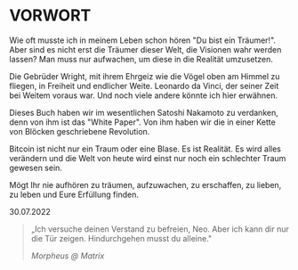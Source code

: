 # VORWORT

Wie oft musste ich in meinem Leben schon hören "Du bist ein Träumer!". Aber sind es nicht erst die Träumer dieser Welt, die Visionen wahr werden lassen? Man muss nur aufwachen, um diese in die Realität umzusetzen.

Die Gebrüder Wright, mit ihrem Ehrgeiz wie die Vögel oben am Himmel zu fliegen, in Freiheit und endlicher Weite. Leonardo da Vinci, der seiner Zeit bei Weitem voraus war. Und noch viele andere könnte ich hier erwähnen.

Dieses Buch haben wir im wesentlichen Satoshi Nakamoto zu verdanken, denn von ihm ist das "White Paper". Von ihm haben wir die in einer Kette von Blöcken geschriebene Revolution.

Bitcoin ist nicht nur ein Traum oder eine Blase. Es ist Realität. Es wird alles verändern und die Welt von heute wird einst nur noch ein schlechter Traum gewesen sein.

Mögt Ihr nie aufhören zu träumen, aufzuwachen, zu erschaffen, zu lieben, zu leben und Eure Erfüllung finden.

30.07.2022


> „Ich versuche deinen Verstand zu befreien, Neo. Aber ich kann dir nur die Tür zeigen. Hindurchgehen musst du alleine."
> 
> *Morpheus @ Matrix*
